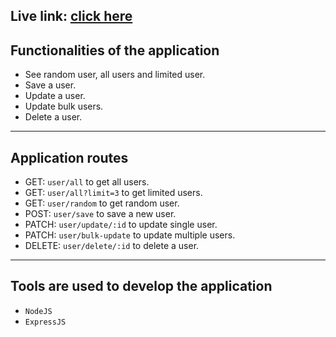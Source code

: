 ## Live link: [click here](https://crud-application.onrender.com/)

## Functionalities of the application

- See random user, all users and limited user.
- Save a user.
- Update a user.
- Update bulk users.
- Delete a user.

---

## Application routes

- GET: `user/all` to get all users.
- GET: `user/all?limit=3` to get limited users.
- GET: `user/random` to get random user.
- POST: `user/save` to save a new user.
- PATCH: `user/update/:id` to update single user.
- PATCH: `user/bulk-update` to update multiple users.
- DELETE: `user/delete/:id` to delete a user.

---

## Tools are used to develop the application

- `NodeJS`
- `ExpressJS`
